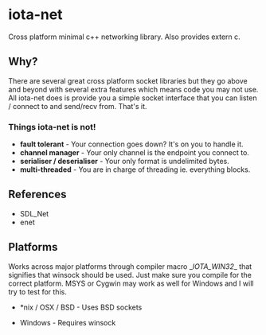 iota-net
========

Cross platform minimal c++ networking library. Also provides extern c.

## Why?

There are several great cross platform socket libraries but they go above and beyond with several extra features which means code you may not use. All iota-net does is provide you a simple socket interface that you can listen / connect to and send/recv from. That's it.

### Things iota-net is not!
- __fault tolerant__ - Your connection goes down? It's on you to handle it.
- __channel manager__ - Your only channel is the endpoint you connect to.
- __serialiser / deserialiser__ - Your only format is undelimited bytes.
- __multi-threaded__ - You are in charge of threading ie. everything blocks.

## References

- SDL_Net
- enet

## Platforms

Works across major platforms through compiler macro \__IOTA_WIN32__ that signifies that winsock should be used. Just make sure you compile for the correct platform. MSYS or Cygwin may work as well for Windows and I will try to test for this.

- *nix / OSX / BSD - Uses BSD sockets

- Windows - Requires winsock
